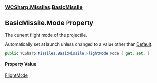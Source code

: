 ### [WCSharp.Missiles](WCSharp.Missiles.md 'WCSharp.Missiles').[BasicMissile](WCSharp.Missiles.BasicMissile.md 'WCSharp.Missiles.BasicMissile')

## BasicMissile.Mode Property

The current flight mode of the projectile.  
  
Automatically set at launch unless changed to a value other than [Default](WCSharp.Missiles.BasicMissile.FlightMode.md#WCSharp.Missiles.BasicMissile.FlightMode.Default 'WCSharp.Missiles.BasicMissile.FlightMode.Default').

```csharp
public WCSharp.Missiles.BasicMissile.FlightMode Mode { get; set; }
```

#### Property Value
[FlightMode](WCSharp.Missiles.BasicMissile.FlightMode.md 'WCSharp.Missiles.BasicMissile.FlightMode')